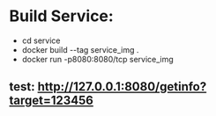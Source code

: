 # Build Service:
- cd service
- docker build --tag service_img .
- docker run -p8080:8080/tcp service_img

## test: http://127.0.0.1:8080/getinfo?target=123456

<!-- adb -P 5037 -s emulator-5554 shell am start -W -a android.intent.action.VIEW -d "https://api.whatsapp.com/send?phone=+554899518589&msg=Hi" -->
<!-- adb -P 5037 -s emulator-5554 shell am start -W -a android.intent.action.VIEW -d "https://api.whatsapp.com/send?phone=+5548999890650&msg=Hi" -->